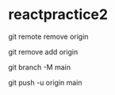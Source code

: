 # reactpractice2


git remote remove origin 

git remove add origin <github repolink>

git branch -M main

git push -u origin main
